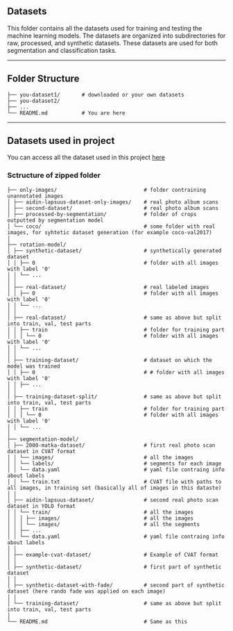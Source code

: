 ## Datasets

This folder contains all the datasets used for training and testing the machine learning models. The datasets are organized into subdirectories for raw, processed, and synthetic datasets. These datasets are used for both segmentation and classification tasks.

---

## **Folder Structure**
```
├── you-dataset1/       # downloaded or your own datasets
├── you-dataset2/
├── ...
└── README.md           # You are here
```

---

## Datasets used in project

You can access all the dataset used in this project [here](https://drive.google.com/file/d/1u4P-gXudEpjpQcIh559YQul4N5iyYNkw/view?usp=sharing)

### Sctructure of zipped folder
```
├── only-images/                            # folder contraining unannotated images
│ ├── aidin-lapsuus-dataset-only-images/    # real photo album scans
│ ├── second-dataset/                       # real photo album scans
│ ├── processed-by-segmentation/            # folder of crops outputted by segmentation model
│ └── coco/                                 # some folder with real images, for syhtetic dataset generation (for example coco-val2017)
│
├── rotation-model/
│ ├── synthetic-dataset/                    # synthetically generated dataset
│ │ ├── 0                                   # folder with all images with label '0'
│ │ └── ...
│ │
│ ├── real-dataset/                         # real labeled images
│ │ ├── 0                                   # folder with all images with label '0'
│ │ └── ...
│ │
│ ├── real-dataset/                         # same as above but split into train, val, test parts
│ │ ├── train                               # folder for training part
│ │ │ └── 0                                 # folder with all images with label '0'
│ │ └── ...
│ │
│ ├── training-dataset/                     # dataset on which the model was trained
│ │ ├── 0                                   # # folder with all images with label '0'
│ │ ├── ...
│ │
│ ├── training-dataset-split/               # same as above but split into train, val, test parts
│ │ ├── train                               # folder for training part
│ │ │ └── 0                                 # folder with all images with label '0'
│ │ └── ...
│
├── segmentation-model/
│ ├── 2000-matka-dataset/                   # first real photo scan dataset in CVAT format
│ │ └── images/                             # all the images
│ │ └── labels/                             # segments for each image
│ │ └── data.yaml                           # yaml file contraing info about labels
│ │ └── train.txt                           # CVAT file with paths to all images, in training set (basically all of images in this dataste)
│ │
│ ├── aidin-lapsuus-dataset/                # second real photo scan dataset in YOLO format
│ │ └── train/                              # all the images
│ │ │ ├── images/                           # all the images
│ │ │ └── images/                           # all the segments
│ │ ├── ...
│ │ └── data.yaml                           # yaml file contraing info about labels
│ │
│ ├── example-cvat-dataset/                 # Example of CVAT format
│ │
│ ├── synthetic-dataset/                    # first part of synthetic dataset
│ │
│ ├── synthetic-dataset-with-fade/          # second part of synthetic dataset (here rando fade was applied on each image)
│ │
│ └── training-dataset/                     # same as above but split into train, val, test parts
│
└── README.md                               # Same as this
```